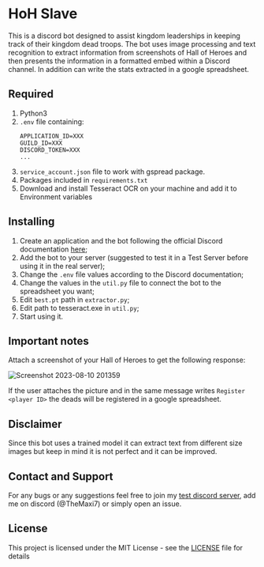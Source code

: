 # HoH Slave

This is a discord bot designed to assist kingdom leaderships in keeping track of their kingdom dead troops. The bot uses image processing and text recognition to extract information from screenshots of Hall of Heroes and then presents the information in a formatted embed within a Discord channel. In addition can write the stats extracted in a google spreadsheet.

## Required 

1. Python3
2. `.env` file containing:
	```
	APPLICATION_ID=XXX
	GUILD_ID=XXX
	DISCORD_TOKEN=XXX
	...
	```
3. `service_account.json` file to work with gspread package. 
4. Packages included in `requirements.txt`
5. Download and install Tesseract OCR on your machine and add it to Environment variables

## Installing

1. Create an application and the bot following the official Discord documentation [here](https://discord.com/developers/docs/intro);
2. Add the bot to your server (suggested to test it in a Test Server before using it in the real server);
3. Change the `.env` file values according to the Discord documentation;
4. Change the values in the `util.py` file to connect the bot to the spreadsheet you want;
5. Edit `best.pt` path in `extractor.py`;
6. Edit path to tesseract.exe in `util.py`;
7. Start using it.

## Important notes

Attach a screenshot of your Hall of Heroes to get the following response: 

![Screenshot 2023-08-10 201359](https://github.com/TheMaxi7/RoK-discord-bots/assets/102146744/5084256a-cc17-49e9-aad7-d353e8fa19d5)

If the user attaches the picture and in the same message writes `Register <player ID>` the deads will be registered in a google spreadsheet.

## Disclaimer

Since this bot uses a trained model it can extract text from different size images but keep in mind it is not perfect and it can be improved. 

## Contact and Support

For any bugs or any suggestions feel free to join my [test discord server](https://discord.gg/EH7QhwxqkW), add me on discord (@TheMaxi7) or simply open an issue.

## License

This project is licensed under the MIT License - see the [LICENSE](https://github.com/Altaro97/Discord-Bots/blob/main/LICENSE) file for details
